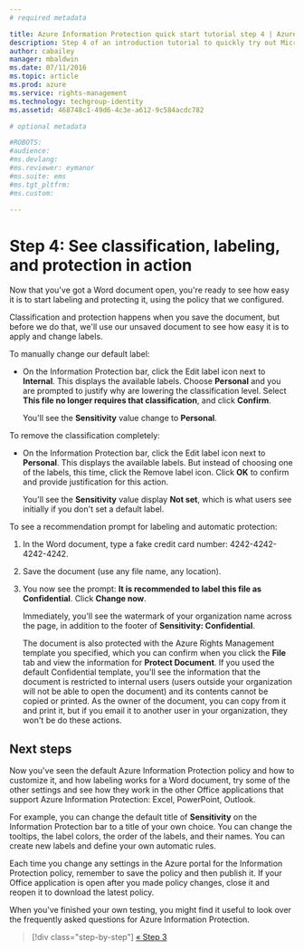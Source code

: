 ```yaml
---
# required metadata

title: Azure Information Protection quick start tutorial step 4 | Azure Rights Management
description: Step 4 of an introduction tutorial to quickly try out Microsoft Azure Information Protection for your organization with just 4 steps that should take you less than 15 minutes.
author: cabailey
manager: mbaldwin
ms.date: 07/11/2016
ms.topic: article
ms.prod: azure
ms.service: rights-management
ms.technology: techgroup-identity
ms.assetid: 468748c1-49d6-4c3e-a612-9c584acdc782

# optional metadata

#ROBOTS:
#audience:
#ms.devlang:
#ms.reviewer: eymanor
#ms.suite: ems
#ms.tgt_pltfrm:
#ms.custom:

---
```


# Step 4: See classification, labeling, and protection in action 

Now that you've got a Word document open, you're ready to see how easy it is to start labeling and protecting it, using the policy that we configured.

Classification and protection happens when you save the document, but before we do that, we'll use our unsaved document to see how easy it is to apply and change labels.

To manually change our default label:

- On the Information Protection bar, click the Edit label icon next to **Internal**. This displays the available labels. Choose **Personal** and you are prompted to justify why are lowering the classification level. Select **This file no longer requires that classification**, and click **Confirm**.  

    You'll see the **Sensitivity** value change to **Personal**.

To remove the classification completely:

- On the Information Protection bar, click the Edit label icon next to **Personal**. This displays the available labels. But instead of choosing one of the labels, this time, click the Remove label icon. Click **OK** to confirm and provide justification for this action.  

    You'll see the **Sensitivity** value display **Not set**, which is what users see initially if you don't set a default label.

To see a recommendation prompt for labeling and automatic protection:

1. In the Word document, type a fake credit card number: 4242-4242-4242-4242. 

2. Save the document (use any file name, any location). 

3. You now see the prompt: **It is recommended to label this file as Confidential**. Click **Change now**.

    Immediately, you'll see the watermark of your organization name across the page, in addition to the footer of **Sensitivity: Confidential**. 

    The document is also protected with the Azure Rights Management template you specified, which you can confirm when you click the **File** tab and view the information for **Protect Document**. If you used the default Confidential template, you'll see the information that the document is restricted to internal users (users outside your organization will not be able to open the document) and its contents cannot be copied or printed. As the owner of the document, you can copy from it and print it, but if you email it to another user in your organization, they won't be do these actions.

##  Next steps

Now you've seen the default Azure Information Protection policy and how to customize it, and how labeling works for a Word document, try some of the other settings and see how they work in the other Office applications that support Azure Information Protection: Excel, PowerPoint, Outlook. 

For example, you can change the default title of **Sensitivity** on the Information Protection bar to a title of your own choice. You can change the tooltips, the label colors, the order of the labels, and their names. You can create new labels and define your own automatic rules.

Each time you change any settings in the Azure portal for the Information Protection policy, remember to save the policy and then publish it. If your Office application is open after you made policy changes, close it and reopen it to download the latest policy.

When you've finished your own testing, you might find it useful to look over the frequently asked questions for Azure Information Protection.


>[!div class="step-by-step"]
[&#171; Step 3](infoprotect-tutorial-step3.md)